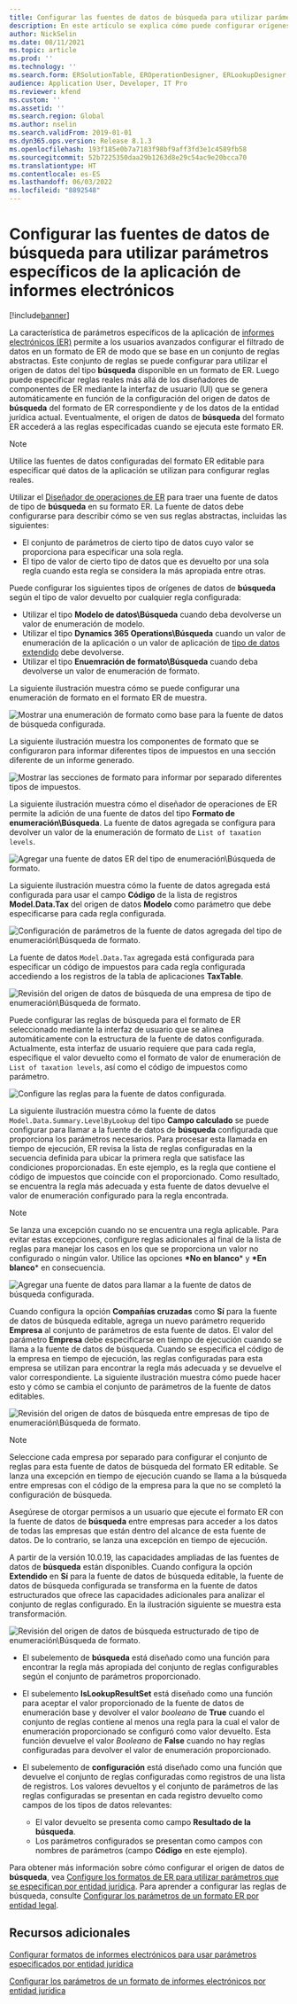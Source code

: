 ```yaml
---
title: Configurar las fuentes de datos de búsqueda para utilizar parámetros específicos de la aplicación de informes electrónicos
description: En este artículo se explica cómo puede configurar orígenes de datos de búsqueda en formatos de informes electrónicos (ER) para usar parámetros específicos de la aplicación de ER.
author: NickSelin
ms.date: 08/11/2021
ms.topic: article
ms.prod: ''
ms.technology: ''
ms.search.form: ERSolutionTable, EROperationDesigner, ERLookupDesigner, ERComponentLookupStructureEditing
audience: Application User, Developer, IT Pro
ms.reviewer: kfend
ms.custom: ''
ms.assetid: ''
ms.search.region: Global
ms.author: nselin
ms.search.validFrom: 2019-01-01
ms.dyn365.ops.version: Release 8.1.3
ms.openlocfilehash: 193f185e0b7a7183f98bf9aff3fd3e1c4589fb58
ms.sourcegitcommit: 52b7225350daa29b1263d8e29c54ac9e20bcca70
ms.translationtype: HT
ms.contentlocale: es-ES
ms.lasthandoff: 06/03/2022
ms.locfileid: "8892548"
---
```

# <a name="configure-lookup-data-sources-to-use-er-application-specific-parameters"></a>Configurar las fuentes de datos de búsqueda para utilizar parámetros específicos de la aplicación de informes electrónicos 

[!include[banner](../includes/banner.md)]

La característica de parámetros específicos de la aplicación de [informes electrónicos (ER)](general-electronic-reporting.md) permite a los usuarios avanzados configurar el filtrado de datos en un formato de ER de modo que se base en un conjunto de reglas abstractas. Este conjunto de reglas se puede configurar para utilizar el origen de datos del tipo **búsqueda** disponible en un formato de ER. Luego puede especificar reglas reales más allá de los diseñadores de componentes de ER mediante la interfaz de usuario (UI) que se genera automáticamente en función de la configuración del origen de datos de **búsqueda** del formato de ER correspondiente y de los datos de la entidad jurídica actual. Eventualmente, el origen de datos de **búsqueda** del formato ER accederá a las reglas especificadas cuando se ejecuta este formato ER.

> [!NOTE]
> Utilice las fuentes de datos configuradas del formato ER editable para especificar qué datos de la aplicación se utilizan para configurar reglas reales.

Utilizar el [Diseñador de operaciones de ER](general-electronic-reporting.md#building-a-format-that-uses-a-data-model-as-a-base) para traer una fuente de datos de tipo de **búsqueda** en su formato ER. La fuente de datos debe configurarse para describir cómo se ven sus reglas abstractas, incluidas las siguientes:

   - El conjunto de parámetros de cierto tipo de datos cuyo valor se proporciona para especificar una sola regla.
   - El tipo de valor de cierto tipo de datos que es devuelto por una sola regla cuando esta regla se considera la más apropiada entre otras.

Puede configurar los siguientes tipos de orígenes de datos de **búsqueda** según el tipo de valor devuelto por cualquier regla configurada:

   - Utilizar el tipo **Modelo de datos\Búsqueda** cuando deba devolverse un valor de enumeración de modelo.
   - Utilizar el tipo **Dynamics 365 Operations\Búsqueda** cuando un valor de enumeración de la aplicación o un valor de aplicación de [tipo de datos extendido](../extensibility/extensible-edts.md) debe devolverse.
   - Utilizar el tipo **Enuemración de formato\Búsqueda** cuando deba devolverse un valor de enumeración de formato.

La siguiente ilustración muestra cómo se puede configurar una enumeración de formato en el formato ER de muestra.

   ![Mostrar una enumeración de formato como base para la fuente de datos de búsqueda configurada.](./media/er-lookup-data-sources-img1.gif)

La siguiente ilustración muestra los componentes de formato que se configuraron para informar diferentes tipos de impuestos en una sección diferente de un informe generado.

   ![Mostrar las secciones de formato para informar por separado diferentes tipos de impuestos.](./media/er-lookup-data-sources-img2.png)

La siguiente ilustración muestra cómo el diseñador de operaciones de ER permite la adición de una fuente de datos del tipo **Formato de enumeración\Búsqueda**.  La fuente de datos agregada se configura para devolver un valor de la enumeración de formato de `List of taxation levels`.

   ![Agregar una fuente de datos ER del tipo de enumeración\Búsqueda de formato.](./media/er-lookup-data-sources-img3.gif)

La siguiente ilustración muestra cómo la fuente de datos agregada está configurada para usar el campo **Código** de la lista de registros **Model.Data.Tax** del origen de datos **Modelo** como parámetro que debe especificarse para cada regla configurada.

![Configuración de parámetros de la fuente de datos agregada del tipo de enumeración\Búsqueda de formato.](./media/er-lookup-data-sources-img4.gif)

La fuente de datos `Model.Data.Tax` agregada está configurada para especificar un código de impuestos para cada regla configurada accediendo a los registros de la tabla de aplicaciones **TaxTable**.

   ![Revisión del origen de datos de búsqueda de una empresa de tipo de enumeración\Búsqueda de formato.](./media/er-lookup-data-sources-img5.gif)

Puede configurar las reglas de búsqueda para el formato de ER seleccionado mediante la interfaz de usuario que se alinea automáticamente con la estructura de la fuente de datos configurada. Actualmente, esta interfaz de usuario requiere que para cada regla, especifique el valor devuelto como el formato de valor de enumeración de `List of taxation levels`, así como el código de impuestos como parámetro.

   ![Configure las reglas para la fuente de datos configurada.](./media/er-lookup-data-sources-img6.gif)

La siguiente ilustración muestra cómo la fuente de datos `Model.Data.Summary.LevelByLookup` del tipo **Campo calculado** se puede configurar para llamar a la fuente de datos de **búsqueda** configurada que proporciona los parámetros necesarios. Para procesar esta llamada en tiempo de ejecución, ER revisa la lista de reglas configuradas en la secuencia definida para ubicar la primera regla que satisface las condiciones proporcionadas. En este ejemplo, es la regla que contiene el código de impuestos que coincide con el proporcionado. Como resultado, se encuentra la regla más adecuada y esta fuente de datos devuelve el valor de enumeración configurado para la regla encontrada.

> [!NOTE]
> Se lanza una excepción cuando no se encuentra una regla aplicable. Para evitar estas excepciones, configure reglas adicionales al final de la lista de reglas para manejar los casos en los que se proporciona un valor no configurado o ningún valor. Utilice las opciones **\*No en blanco**\* y **\*En blanco**\* en consecuencia.  
>
> ![Agregar una fuente de datos para llamar a la fuente de datos de búsqueda configurada.](./media/er-lookup-data-sources-img7.png)

Cuando configura la opción **Compañías cruzadas** como **Sí** para la fuente de datos de búsqueda editable, agrega un nuevo parámetro requerido **Empresa** al conjunto de parámetros de esta fuente de datos. El valor del parámetro **Empresa** debe especificarse en tiempo de ejecución cuando se llama a la fuente de datos de búsqueda. Cuando se especifica el código de la empresa en tiempo de ejecución, las reglas configuradas para esta empresa se utilizan para encontrar la regla más adecuada y se devuelve el valor correspondiente. La siguiente ilustración muestra cómo puede hacer esto y cómo se cambia el conjunto de parámetros de la fuente de datos editables.

   ![Revisión del origen de datos de búsqueda entre empresas de tipo de enumeración\Búsqueda de formato.](./media/er-lookup-data-sources-img8.gif)

> [!NOTE]
> Seleccione cada empresa por separado para configurar el conjunto de reglas para esta fuente de datos de búsqueda del formato ER editable. Se lanza una excepción en tiempo de ejecución cuando se llama a la búsqueda entre empresas con el código de la empresa para la que no se completó la configuración de búsqueda.
>
> Asegúrese de otorgar permisos a un usuario que ejecute el formato ER con la fuente de datos de **búsqueda** entre empresas para acceder a los datos de todas las empresas que están dentro del alcance de esta fuente de datos. De lo contrario, se lanza una excepción en tiempo de ejecución.

A partir de la versión 10.0.19, las capacidades ampliadas de las fuentes de datos de **búsqueda** están disponibles. Cuando configura la opción **Extendido** en **Sí** para la fuente de datos de búsqueda editable, la fuente de datos de búsqueda configurada se transforma en la fuente de datos estructurados que ofrece las capacidades adicionales para analizar el conjunto de reglas configurado. En la ilustración siguiente se muestra esta transformación.

   ![Revisión del origen de datos de búsqueda estructurado de tipo de enumeración\Búsqueda de formato.](./media/er-lookup-data-sources-img9.gif)

- El subelemento de **búsqueda** está diseñado como una función para encontrar la regla más apropiada del conjunto de reglas configurables según el conjunto de parámetros proporcionado.
- El subelemento **IsLookupResultSet** está diseñado como una función para aceptar el valor proporcionado de la fuente de datos de enumeración base y devolver el valor *booleano* de **True** cuando el conjunto de reglas contiene al menos una regla para la cual el valor de enumeración proporcionado se configuró como valor devuelto. Esta función devuelve el valor *Booleano* de **False** cuando no hay reglas configuradas para devolver el valor de enumeración proporcionado.
- El subelemento de **configuración** está diseñado como una función que devuelve el conjunto de reglas configuradas como registros de una lista de registros. Los valores devueltos y el conjunto de parámetros de las reglas configuradas se presentan en cada registro devuelto como campos de los tipos de datos relevantes:

    - El valor devuelto se presenta como campo **Resultado de la búsqueda**.
    - Los parámetros configurados se presentan como campos con nombres de parámetros (campo **Código** en este ejemplo).

Para obtener más información sobre cómo configurar el origen de datos de **búsqueda**, vea [Configure los formatos de ER para utilizar parámetros que se especifican por entidad jurídica](er-app-specific-parameters-configure-format.md). Para aprender a configurar las reglas de búsqueda, consulte [Configurar los parámetros de un formato ER por entidad legal](er-app-specific-parameters-set-up.md).

## <a name="additional-resources"></a>Recursos adicionales

[Configurar formatos de informes electrónicos para usar parámetros especificados por entidad jurídica](er-app-specific-parameters-configure-format.md)

[Configurar los parámetros de un formato de informes electrónicos por entidad jurídica](er-app-specific-parameters-set-up.md)
